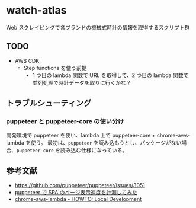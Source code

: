 # watch-atlas

Web スクレイピングで各ブランドの機械式時計の情報を取得するスクリプト群

## TODO

- AWS CDK
  - Step functions を使う前提
    - 1 つ目の lambda 関数で URL を取得して、2 つ目の lambda 関数で並列処理で時計データを取りに行くかな？

## トラブルシューティング

### puppeteer と puppeteer-core の使い分け

開発環境で puppeteer を使い、lambda 上で puppeteer-core + chrome-aws-lambda を使う。
最初は、`puppeteer` を読み込もうとし、パッケージがない場合、`puppeteer-core` を読み込む仕様になっている。

## 参考文献

- https://github.com/puppeteer/puppeteer/issues/3051
- [puppeteer で SPA のページ表示速度を計測してみた](https://laptrinhx.com/puppeteerdespanopeji-biao-shi-su-duwo-ji-ceshitemita-1519063078/)
- [chrome-aws-lambda - HOWTO: Local Development](https://github.com/alixaxel/chrome-aws-lambda/wiki/HOWTO:-Local-Development)
